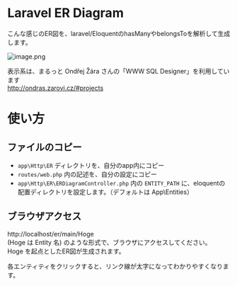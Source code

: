 # Laravel ER Diagram

こんな感じのER図を、laravel/EloquentのhasManyやbelongsToを解析して生成します。

![image.png](https://qiita-image-store.s3.amazonaws.com/0/255465/babf59b5-0b4c-9984-8e2a-36c81194730f.png)

表示系は、まるっと Ondřej Žára さんの「WWW SQL Designer」を利用しています  
http://ondras.zarovi.cz/#projects

# 使い方

## ファイルのコピー

- `app\Http\ER` ディレクトリを、自分のapp内にコピー
- `routes/web.php` 内の記述を、自分の設定にコピー
- `app\Http\ER\ERDiagramController.php` 内の `ENTITY_PATH` に、eloquentの配置ディレクトリを設定します。（デフォルトは App\Entities）

## ブラウザアクセス

http://localhost/er/main/Hoge  
(Hoge は Entity 名) のような形式で、ブラウザにアクセスしてください。  
Hoge を起点としたER図が生成されます。

各エンティティをクリックすると、リンク線が太字になってわかりやすくなります。

